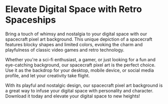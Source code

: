 <!--font:Poppins-->

# Elevate Digital Space with Retro Spaceships

Bring a touch of whimsy and nostalgia to your digital space with our spacecraft pixel art background. This unique depiction of a spacecraft features blocky shapes and limited colors, evoking the charm and playfulness of classic video games and retro technology.

Whether you're a sci-fi enthusiast, a gamer, or just looking for a fun and eye-catching background, our spacecraft pixel art is the perfect choice. Use it as the backdrop for your desktop, mobile device, or social media profile, and let your creativity take flight.

With its playful and nostalgic design, our spacecraft pixel art background is a great way to infuse your digital space with personality and character. Download it today and elevate your digital space to new heights!

<!--

Write me markdown content of website with wallpaper:

"A pixel art depiction of a spacecraft, with blocky shapes and limited colors creating a nostalgic and playful feel."

The header of the page should not be copy of the text but rather a real content of the website which is using this wallpaper.


---


# Spacecraft Pixel Art Wallpaper

Decorate your desktop or mobile device with a playful and nostalgic vibe using our spacecraft pixel art wallpaper. This unique depiction of a spacecraft features blocky shapes and limited colors, reminiscent of classic video games and retro technology.

Whether you're a fan of sci-fi, gaming, or just looking for a fun and eye-catching wallpaper, this spacecraft pixel art is sure to impress. Download it today and add some charm and personality to your digital space!


---


Heading should not include word "wallpaper". The website should not be about the wallpaper itself, wallpaper is just a related background, rewrite whole content.


---


# Blast off with a Nostalgic Spacecraft Pixel Art Background

Transform your digital space into a playful and nostalgic world with our spacecraft pixel art background. This unique depiction of a spacecraft features blocky shapes and limited colors, reminiscent of classic video games and retro technology.

Whether you're a sci-fi enthusiast or a lover of all things vintage, this spacecraft pixel art background is sure to impress. Use it as the backdrop for your desktop, mobile device, or social media profile, and transport yourself to a world of endless possibilities.

Get ready to blast off into a world of imagination and creativity with our spacecraft pixel art background. Download it today and let your digital space take flight!


---


Heading is too long, rewrite whole content.


---


# Add a Playful and Nostalgic Touch to Your Digital Space with Spacecraft Pixel Art

Looking for a unique way to add some personality and charm to your digital space? Look no further than our spacecraft pixel art background. This one-of-a-kind depiction of a spacecraft features blocky shapes and limited colors, creating a playful and nostalgic feel that's sure to impress.

Whether you're a fan of classic video games, sci-fi, or just looking for a fun and eye-catching background, our spacecraft pixel art is the perfect choice. Use it as the backdrop for your desktop, mobile device, or social media profile, and let your creativity take flight.

With its whimsical and retro-inspired design, our spacecraft pixel art background is a great way to infuse your digital space with a touch of nostalgia and imagination. Download it today and start exploring the endless possibilities!


---


Heading is too long, rewrite whole content.


---


# Elevate Your Digital Space with Nostalgic Spacecraft Pixel Art

Bring a touch of whimsy and nostalgia to your digital space with our spacecraft pixel art background. This unique depiction of a spacecraft features blocky shapes and limited colors, evoking the charm and playfulness of classic video games and retro technology.

Whether you're a sci-fi enthusiast, a gamer, or just looking for a fun and eye-catching background, our spacecraft pixel art is the perfect choice. Use it as the backdrop for your desktop, mobile device, or social media profile, and let your creativity take flight.

With its playful and nostalgic design, our spacecraft pixel art background is a great way to infuse your digital space with personality and character. Download it today and elevate your digital space to new heights!


---


Write me a Google font which is best fitting for the website.

Pick from the list:
- Open Sans
- Inter
- Lato
- Great Vibes
- Poppins
- Montserrat
- Alegreya
- IBM Plex Sans
- Dancing Script
- Exo 2
- Playfair Display
- Barlow Condensed
- Futura
- Lobster
- Roboto
- Raleway
- Orbitron


Write just the font name nothing else.


---


Poppins

-->
